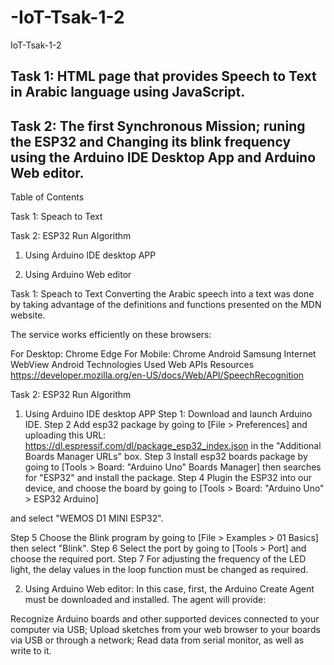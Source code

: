# -IoT-Tsak-1-2
IoT-Tsak-1-2
## Task 1: HTML page that provides Speech to Text in Arabic language using JavaScript.

## Task 2: The first Synchronous Mission; runing the ESP32 and Changing its blink frequency using the Arduino IDE Desktop App and Arduino Web editor.

Table of Contents

Task 1: Speach to Text

Task 2: ESP32 Run Algorithm

1. Using Arduino IDE desktop APP

2. Using Arduino Web editor


Task 1: Speach to Text
Converting the Arabic speech into a text was done by taking advantage of the definitions and functions presented on the MDN website.

The service works efficiently on these browsers:

For Desktop:
Chrome
Edge
For Mobile:
Chrome Android
Samsung Internet
WebView Android
Technologies Used
Web APIs
Resources
https://developer.mozilla.org/en-US/docs/Web/API/SpeechRecognition

Task 2: ESP32 Run Algorithm

1. Using Arduino IDE desktop APP
Step 1:
Download and launch Arduino IDE.
Step 2
Add esp32 package by going to [File > Preferences] and uploading this URL: https://dl.espressif.com/dl/package_esp32_index.json in the "Additional Boards Manager URLs" box.
Step 3
Install esp32 boards package by going to [Tools > Board: "Arduino Uno" Boards Manager] then searches for "ESP32" and install the package.
Step 4
Plugin the ESP32 into our device, and choose the board by going to [Tools > Board: "Arduino Uno" > ESP32 Arduino]

and select "WEMOS D1 MINI ESP32".

Step 5
Choose the Blink program by going to [File > Examples > 01 Basics] then select "Blink".
Step 6
Select the port by going to [Tools > Port] and choose the required port.
Step 7
For adjusting the frequency of the LED light, the delay values in the loop function must be changed as required.

2. Using Arduino Web editor:
In this case, first, the Arduino Create Agent must be downloaded and installed. The agent will provide:

Recognize Arduino boards and other supported devices connected to your computer via USB;
Upload sketches from your web browser to your boards via USB or through a network;
Read data from serial monitor, as well as write to it.
